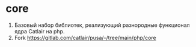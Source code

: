 # core

1. Базовый набор библиотек, реализующий разнородные функционал ядра Catlair на php.
2. Fork https://gitlab.com/catlair/pusa/-/tree/main/php/core
